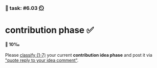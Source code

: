 ### 💪 task: #6.03 [⏲️](https://youtu.be/h1uaTOmvZbA)

# contribution phase ✅

#### 🏅 10‰

Please [classify (1-7)](https://github.com/digital-sustainability/module-eoss-ospo101/blob/main/module6/README.md#lesson-process-overview) your current **contribution idea phase** and post it via ["quote reply to your idea comment"](https://github.com/digital-sustainability/module-eoss-hs23-sandbox/issues/56).